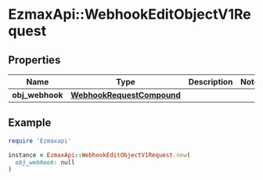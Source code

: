 # EzmaxApi::WebhookEditObjectV1Request

## Properties

| Name | Type | Description | Notes |
| ---- | ---- | ----------- | ----- |
| **obj_webhook** | [**WebhookRequestCompound**](WebhookRequestCompound.md) |  |  |

## Example

```ruby
require 'Ezmaxapi'

instance = EzmaxApi::WebhookEditObjectV1Request.new(
  obj_webhook: null
)
```

